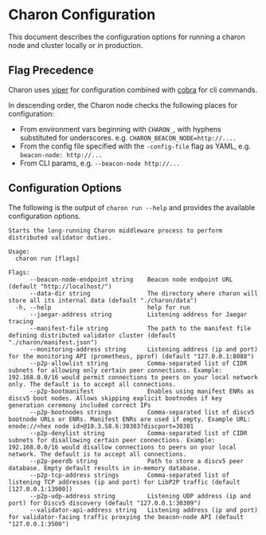 # Charon Configuration

This document describes the configuration options for running a charon node and cluster locally or in production.

## Flag Precedence

Charon uses [viper](https://github.com/spf13/viper) for configuration combined with [cobra](https://github.com/spf13/cobra)
for cli commands.

In descending order, the Charon node checks the following places for configuration:
- From environment vars beginning with `CHARON_`, with hyphens substituted for underscores. e.g. `CHARON_BEACON_NODE=http://....`
- From the config file specified with the `-config-file` flag as YAML, e.g. `beacon-node: http://...`
- From CLI params, e.g. `--beacon-node http://...`

## Configuration Options
The following is the output of `charon run --help` and provides the available configuration options.

<!-- Code below generated by cmd/cmd_internal_test.go#TestConfigReference. DO NOT EDIT -->
````
Starts the long-running Charon middleware process to perform distributed validator duties.

Usage:
  charon run [flags]

Flags:
      --beacon-node-endpoint string    Beacon node endpoint URL (default "http://localhost/")
      --data-dir string                The directory where charon will store all its internal data (default "./charon/data")
  -h, --help                           help for run
      --jaegar-address string          Listening address for Jaegar tracing
      --manifest-file string           The path to the manifest file defining distributed validator cluster (default "./charon/manifest.json")
      --monitoring-address string      Listening address (ip and port) for the monitoring API (prometheus, pprof) (default "127.0.0.1:8088")
      --p2p-allowlist string           Comma-separated list of CIDR subnets for allowing only certain peer connections. Example: 192.168.0.0/16 would permit connections to peers on your local network only. The default is to accept all connections.
      --p2p-bootmanifest               Enables using manifest ENRs as discv5 boot nodes. Allows skipping explicit bootnodes if key generation ceremony included correct IPs
      --p2p-bootnodes strings          Comma-separated list of discv5 bootnode URLs or ENRs. Manifest ENRs are used if empty. Example URL: enode://<hex node id>@10.3.58.6:30303?discport=30301
      --p2p-denylist string            Comma-separated list of CIDR subnets for disallowing certain peer connections. Example: 192.168.0.0/16 would disallow connections to peers on your local network. The default is to accept all connections.
      --p2p-peerdb string              Path to store a discv5 peer database. Empty default results in in-memory database.
      --p2p-tcp-address strings        Comma-separated list of listening TCP addresses (ip and port) for LibP2P traffic (default [127.0.0.1:13900])
      --p2p-udp-address string         Listening UDP address (ip and port) for Discv5 discovery (default "127.0.0.1:30309")
      --validator-api-address string   Listening address (ip and port) for validator-facing traffic proxying the beacon-node API (default "127.0.0.1:3500")

````
<!-- Code above generated by cmd/cmd_internal_test.go#TestConfigReference. DO NOT EDIT -->
